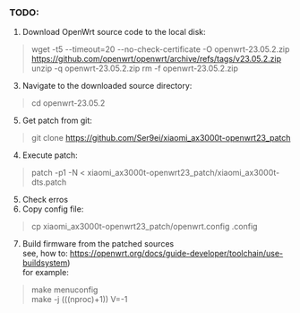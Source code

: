 ### TODO: 
1) Download OpenWrt source code to the local disk:<br>
> wget -t5 --timeout=20 --no-check-certificate -O openwrt-23.05.2.zip https://github.com/openwrt/openwrt/archive/refs/tags/v23.05.2.zip
unzip -q openwrt-23.05.2.zip
> rm -f openwrt-23.05.2.zip
3) Navigate to the downloaded source directory:<br>
> cd openwrt-23.05.2
5) Get patch from git:<br>
> git clone https://github.com/Ser9ei/xiaomi_ax3000t-openwrt23_patch
4) Execute patch:<br>
> patch -p1 -N < xiaomi_ax3000t-openwrt23_patch/xiaomi_ax3000t-dts.patch
5) Check erros
6) Copy config file:<br>
> cp xiaomi_ax3000t-openwrt23_patch/openwrt.config .config
7) Build firmware from the patched sources<br>
see, how to: https://openwrt.org/docs/guide-developer/toolchain/use-buildsystem)<br>
for example:<br>
> make menuconfig<br>
> make -j $(($(nproc)+1)) V=-1
